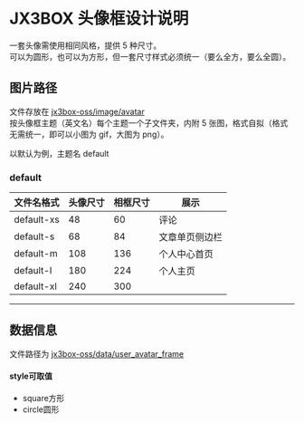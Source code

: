 # JX3BOX 头像框设计说明

一套头像需使用相同风格，提供 5 种尺寸。  
可以为圆形，也可以为方形，但一套尺寸样式必须统一（要么全方，要么全圆）。

## 图片路径

文件存放在 [jx3box-oss/image/avatar](https://gitee.com/JX3BOX/jx3box-oss/tree/master/image/avatar)  
按头像框主题（英文名）每个主题一个子文件夹，内附 5 张图，格式自拟（格式无需统一，即可以小图为 gif，大图为 png）。  

以默认为例，主题名 default

### default

| 文件名格式 | 头像尺寸 | 相框尺寸 | 展示           |
| ---------- | -------- | -------- | -------------- |
| default-xs | 48       | 60       | 评论           |
| default-s  | 68       | 84       | 文章单页侧边栏 |
| default-m  | 108      | 136      | 个人中心首页   |
| default-l  | 180      | 224      | 个人主页       |
| default-xl | 240      | 300      |

----------------------

## 数据信息

文件路径为 [jx3box-oss/data/user_avatar_frame](https://gitee.com/JX3BOX/jx3box-oss/tree/master/data/user_avatar_frame.json)

#### style可取值
+ square方形
+ circle圆形